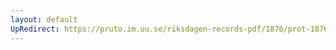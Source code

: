 ```yaml
---
layout: default
UpRedirect: https://pruto.im.uu.se/riksdagen-records-pdf/1876/prot-1876--ak--010/prot-1876--ak--010_015.pdf
---
```

